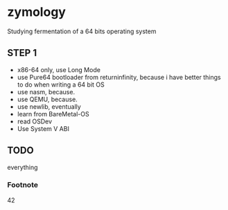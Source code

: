 zymology
========

Studying fermentation of a 64 bits operating system

STEP 1
------

* x86-64 only, use Long Mode
* use Pure64 bootloader from returninfinity, because i have better things to do when writing a 64 bit OS
* use nasm, because.
* use QEMU, because.
* use newlib, eventually
* learn from BareMetal-OS
* read OSDev
* Use System V ABI


## TODO

everything


### Footnote

42
